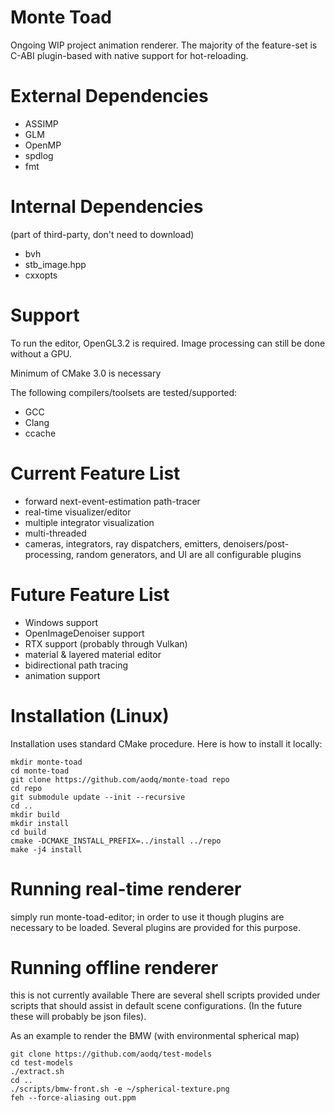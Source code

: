 # Monte Toad

Ongoing WIP project animation renderer. The majority of the feature-set is
C-ABI plugin-based with native support for hot-reloading.

# External Dependencies

- ASSIMP
- GLM
- OpenMP
- spdlog
- fmt

# Internal Dependencies
  (part of third-party, don't need to download)

- bvh
- stb\_image.hpp
- cxxopts

# Support

To run the editor, OpenGL3.2 is required. Image processing can still be done
without a GPU.

Minimum of CMake 3.0 is necessary

The following compilers/toolsets are tested/supported:

  * GCC
  * Clang
  * ccache

# Current Feature List

* forward next-event-estimation path-tracer
* real-time visualizer/editor
* multiple integrator visualization
* multi-threaded
* cameras, integrators, ray dispatchers, emitters, denoisers/post-processing,
    random generators, and UI are all configurable plugins

# Future Feature List

* Windows support
* OpenImageDenoiser support
* RTX support (probably through Vulkan)
* material & layered material editor
* bidirectional path tracing
* animation support

# Installation (Linux)

Installation uses standard CMake procedure. Here is how to install it locally:

```
mkdir monte-toad
cd monte-toad
git clone https://github.com/aodq/monte-toad repo
cd repo
git submodule update --init --recursive
cd ..
mkdir build
mkdir install
cd build
cmake -DCMAKE_INSTALL_PREFIX=../install ../repo
make -j4 install
```

# Running real-time renderer
simply run monte-toad-editor; in order to use it though plugins are necessary to
be loaded. Several plugins are provided for this purpose.

# Running offline renderer
this is not currently available
There are several shell scripts provided under scripts that should assist in
default scene configurations. (In the future these will probably be json files).

As an example to render the BMW (with environmental spherical map)

```
git clone https://github.com/aodq/test-models
cd test-models
./extract.sh
cd ..
./scripts/bmw-front.sh -e ~/spherical-texture.png
feh --force-aliasing out.ppm
```
